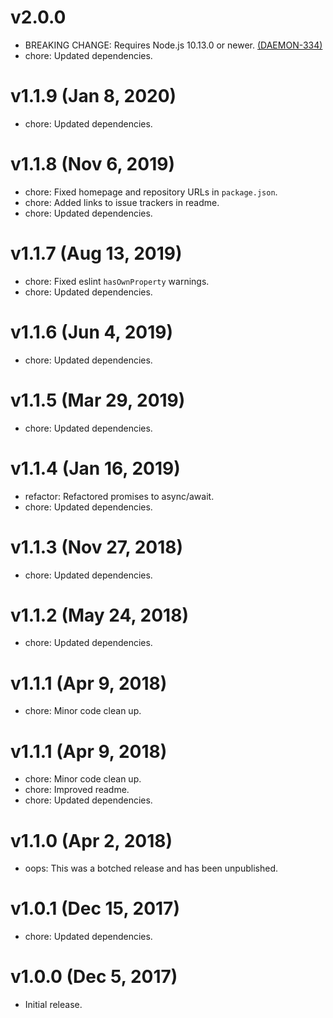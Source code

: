 # v2.0.0

 * BREAKING CHANGE: Requires Node.js 10.13.0 or newer.
   [(DAEMON-334)](https://jira.appcelerator.org/browse/DAEMON-334)
 * chore: Updated dependencies.

# v1.1.9 (Jan 8, 2020)

 * chore: Updated dependencies.

# v1.1.8 (Nov 6, 2019)

 * chore: Fixed homepage and repository URLs in `package.json`.
 * chore: Added links to issue trackers in readme.
 * chore: Updated dependencies.

# v1.1.7 (Aug 13, 2019)

 * chore: Fixed eslint `hasOwnProperty` warnings.
 * chore: Updated dependencies.

# v1.1.6 (Jun 4, 2019)

 * chore: Updated dependencies.

# v1.1.5 (Mar 29, 2019)

 * chore: Updated dependencies.

# v1.1.4 (Jan 16, 2019)

 * refactor: Refactored promises to async/await.
 * chore: Updated dependencies.

# v1.1.3 (Nov 27, 2018)

 * chore: Updated dependencies.

# v1.1.2 (May 24, 2018)

 * chore: Updated dependencies.

# v1.1.1 (Apr 9, 2018)

 * chore: Minor code clean up.

# v1.1.1 (Apr 9, 2018)

 * chore: Minor code clean up.
 * chore: Improved readme.
 * chore: Updated dependencies.

# v1.1.0 (Apr 2, 2018)

 * oops: This was a botched release and has been unpublished.

# v1.0.1 (Dec 15, 2017)

 * chore: Updated dependencies.

# v1.0.0 (Dec 5, 2017)

 - Initial release.
